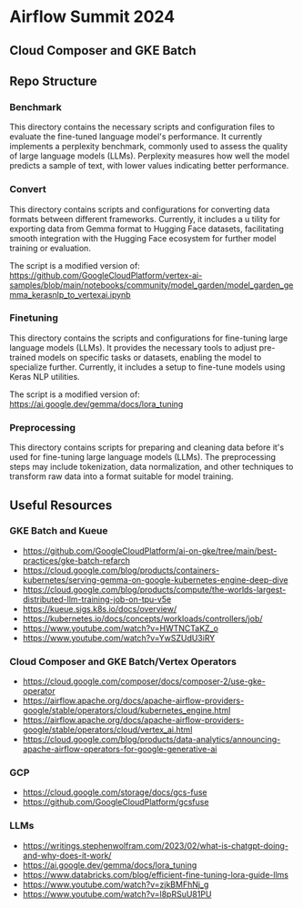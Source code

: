 # Airflow Summit 2024
## Cloud Composer and GKE Batch

## Repo Structure
### Benchmark
This directory contains the necessary scripts and configuration 
files to evaluate the fine-tuned language model's performance. 
It currently implements a perplexity benchmark, commonly used to 
assess the quality of large language models (LLMs). 
Perplexity measures how well the model predicts a sample of text, 
with lower values indicating better performance.

### Convert
This directory contains scripts and configurations for converting data 
formats between different frameworks. Currently, it includes a u
tility for exporting data from Gemma format to Hugging Face datasets,
facilitating smooth integration with the Hugging Face ecosystem for 
further model training or evaluation.

The script is a modified version of: https://github.com/GoogleCloudPlatform/vertex-ai-samples/blob/main/notebooks/community/model_garden/model_garden_gemma_kerasnlp_to_vertexai.ipynb

### Finetuning
This directory contains the scripts and configurations for fine-tuning 
large language models (LLMs). It provides the necessary tools to 
adjust pre-trained models on specific tasks or datasets, enabling 
the model to specialize further. Currently, it includes a setup to 
fine-tune models using Keras NLP utilities.

The script is a modified version of: https://ai.google.dev/gemma/docs/lora_tuning

### Preprocessing
This directory contains scripts for preparing and cleaning data 
before it's used for fine-tuning large language models (LLMs). 
The preprocessing steps may include tokenization, data normalization, 
and other techniques to transform raw data into a format suitable for 
model training.

## Useful Resources
### GKE Batch and Kueue
- https://github.com/GoogleCloudPlatform/ai-on-gke/tree/main/best-practices/gke-batch-refarch
- https://cloud.google.com/blog/products/containers-kubernetes/serving-gemma-on-google-kubernetes-engine-deep-dive
- https://cloud.google.com/blog/products/compute/the-worlds-largest-distributed-llm-training-job-on-tpu-v5e
- https://kueue.sigs.k8s.io/docs/overview/
- https://kubernetes.io/docs/concepts/workloads/controllers/job/
- https://www.youtube.com/watch?v=HWTNCTaKZ_o
- https://www.youtube.com/watch?v=YwSZUdU3iRY

### Cloud Composer and GKE Batch/Vertex Operators
- https://cloud.google.com/composer/docs/composer-2/use-gke-operator
- https://airflow.apache.org/docs/apache-airflow-providers-google/stable/operators/cloud/kubernetes_engine.html
- https://airflow.apache.org/docs/apache-airflow-providers-google/stable/operators/cloud/vertex_ai.html
- https://cloud.google.com/blog/products/data-analytics/announcing-apache-airflow-operators-for-google-generative-ai

### GCP
- https://cloud.google.com/storage/docs/gcs-fuse
- https://github.com/GoogleCloudPlatform/gcsfuse

### LLMs
- https://writings.stephenwolfram.com/2023/02/what-is-chatgpt-doing-and-why-does-it-work/
- https://ai.google.dev/gemma/docs/lora_tuning
- https://www.databricks.com/blog/efficient-fine-tuning-lora-guide-llms
- https://www.youtube.com/watch?v=zjkBMFhNj_g
- https://www.youtube.com/watch?v=l8pRSuU81PU
